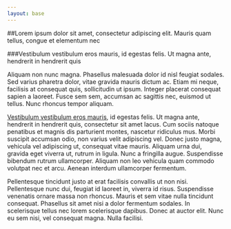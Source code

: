 ```yaml
---
layout: base
---
```


##Lorem ipsum dolor sit amet, consectetur adipiscing elit. Mauris quam tellus, congue et elementum nec

###Vestibulum vestibulum eros mauris, id egestas felis. Ut magna ante, hendrerit in hendrerit quis

Aliquam non nunc magna. Phasellus malesuada dolor id nisl feugiat sodales. Sed varius pharetra dolor, vitae gravida mauris dictum ac. Etiam mi neque, facilisis at consequat quis, sollicitudin ut ipsum. Integer placerat consequat sapien a laoreet. Fusce sem sem, accumsan ac sagittis nec, euismod ut tellus. Nunc rhoncus tempor aliquam.

[Vestibulum vestibulum eros mauris](http://google.com), id egestas felis. Ut magna ante, hendrerit in hendrerit quis, consectetur sit amet lacus. Cum sociis natoque penatibus et magnis dis parturient montes, nascetur ridiculus mus. Morbi suscipit accumsan odio, non varius velit adipiscing vel. Donec justo magna, vehicula vel adipiscing ut, consequat vitae mauris. Aliquam urna dui, gravida eget viverra ut, rutrum in ligula. Nunc a fringilla augue. Suspendisse bibendum rutrum ullamcorper. Aliquam non leo vehicula quam commodo volutpat nec et arcu. Aenean interdum ullamcorper fermentum.

Pellentesque tincidunt justo at erat facilisis convallis ut non nisi. Pellentesque nunc dui, feugiat id laoreet in, viverra id risus. Suspendisse venenatis ornare massa non rhoncus. Mauris et sem vitae nulla tincidunt consequat. Phasellus sit amet nisi a dolor fermentum sodales. In scelerisque tellus nec lorem scelerisque dapibus. Donec at auctor elit. Nunc eu sem nisi, vel consequat magna. Nulla facilisi.